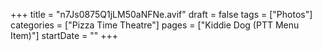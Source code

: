 +++
title = "n7Js0875Q1jLM50aNFNe.avif"
draft = false
tags = ["Photos"]
categories = ["Pizza Time Theatre"]
pages = ["Kiddie Dog (PTT Menu Item)"]
startDate = ""
+++
